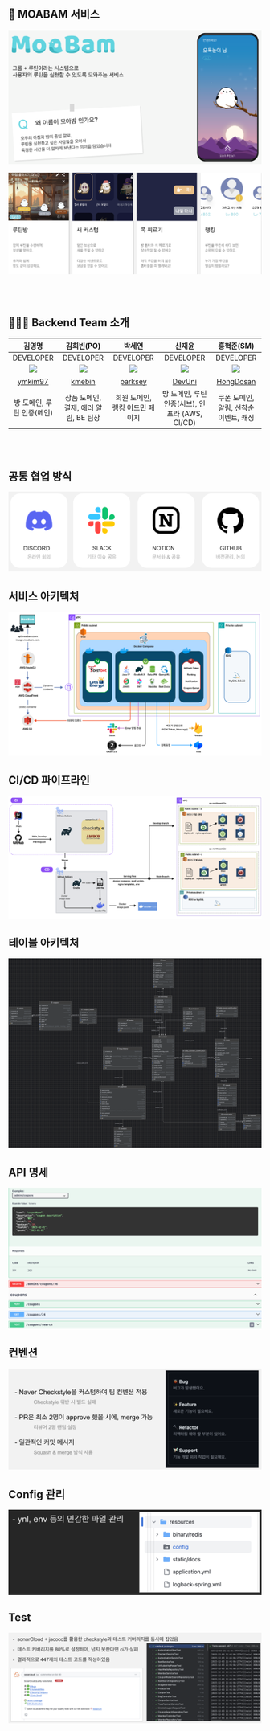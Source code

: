 ## 🐥 MOABAM 서비스

![img.png](readme-image/img.png)

![img_1.png](readme-image/img_1.png)

<br><br>

## 👨‍👨‍👧 Backend Team 소개

|                                      김영명                                       |                                    김희빈(PO)                                     |                                      박세연                                       |                                      신재윤                                       |                                    홍혁준(SM)                                     |
|:------------------------------------------------------------------------------:|:------------------------------------------------------------------------------:|:------------------------------------------------------------------------------:|:------------------------------------------------------------------------------:|:------------------------------------------------------------------------------:|
|                                   DEVELOPER                                    |                                   DEVELOPER                                    |                                   DEVELOPER                                    |                                   DEVELOPER                                    |                                   DEVELOPER                                    |
| <img src="https://avatars.githubusercontent.com/u/83266154?v=4" width="250" /> | <img src="https://avatars.githubusercontent.com/u/72112845?v=4" width="250" /> | <img src="https://avatars.githubusercontent.com/u/54196094?v=4" width="250" /> | <img src="https://avatars.githubusercontent.com/u/87688023?v=4" width="250" /> | <img src="https://avatars.githubusercontent.com/u/31675711?v=4" width="250" /> |
|                     [ymkim97](https://github.com/ymkim97)                      |                      [kmebin](https://github.com/kmebin)                       |                     [parksey](https://github.com/parksey)                      |                   [DevUni](https://github.com/Shin-Jae-Yoon)                   |                 [HongDosan](https://github.com/HyuckJuneHong)                  |
|                                방 도메인, 루틴 인증(메인)                                |                            상품 도메인, 결제, 에러 알림, BE 팀장                            |                               회원 도메인, 랭킹 어드민 페이지                               |                       방 도메인, 루틴 인증(서브), 인프라 (AWS, CI/CD)                       |                            쿠폰 도메인, 알림, 선착순 이벤트, 캐싱                             |

<br><br>

## 공통 협업 방식

![img.png](readme-image/협업.png)

## 서비스 아키텍처

![img.png](readme-image/서비스-아키텍처.png)

## CI/CD 파이프라인

![img.png](readme-image/파이프라인.png)

## 테이블 아키텍처

![img.png](readme-image/table.png)

## API 명세

![img.png](readme-image/api.png)

## 컨벤션

![img_1.png](readme-image/컨벤션.png)

## Config 관리

![img.png](readme-image/콘피그.png)

## Test

![img.png](readme-image/테스트.png)
